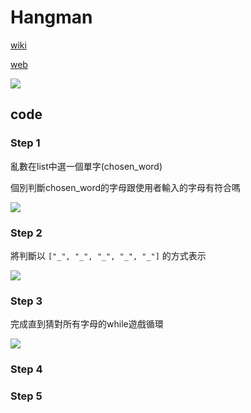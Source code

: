 # Hangman

[wiki](https://en.wikipedia.org/wiki/Hangman_(game))

[web](https://hangmanwordgame.com/?fca=1&success=0#/)

![](https://i.imgur.com/RojI5hR.png)


## code

### Step 1 

亂數在list中選一個單字(chosen_word)

個別判斷chosen_word的字母跟使用者輸入的字母有符合嗎

![](https://i.imgur.com/bym4hjz.png)

### Step 2

將判斷以 ```["_", "_", "_", "_", "_"]``` 的方式表示

![](https://i.imgur.com/OdNaIat.png)

### Step 3

完成直到猜對所有字母的while遊戲循環

![](https://i.imgur.com/QjdeNg3.png)

### Step 4

### Step 5